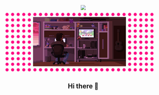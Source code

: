 <!-- ### Hi there 👋 -->

<!--
**R0m5/R0m5** is a ✨ _special_ ✨ repository because its `README.md` (this file) appears on your GitHub profile.

Here are some ideas to get you started:

- 🔭 I’m currently working on ...
- 🌱 I’m currently learning ...
- 👯 I’m looking to collaborate on ...
- 🤔 I’m looking for help with ...
- 💬 Ask me about ...
- 📫 How to reach me: ...
- 😄 Pronouns: ...
- ⚡ Fun fact: ...
-->
<div align="center">
  <img src="https://readme-typing-svg.demolab.com?font=Red+Hat+Mono&weight=300&size=26&pause=2000&color=FF0080&center=true&width=1000&lines=Front-end+web+and+app+developer" />
</div>

<div align="center" style="width: 480px; padding: 20px 0; background-image: radial-gradient(#ff0080 4px, transparent 6px); background-size: 18px 18px; background-position: center;">
  <img src="./assets/pixel_art.gif" width="300"/>
</div>
 <h2 align="center">Hi there 👋</h2>
<!--  I'm <span style="color: #ff0080;">!</span></h2> -->

